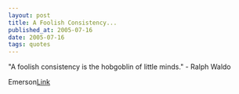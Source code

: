```yaml
---
layout: post
title: A Foolish Consistency...
published_at: 2005-07-16
date: 2005-07-16
tags: quotes
---
```


"A foolish consistency is the hobgoblin of little minds." - Ralph Waldo  

Emerson[Link]()  